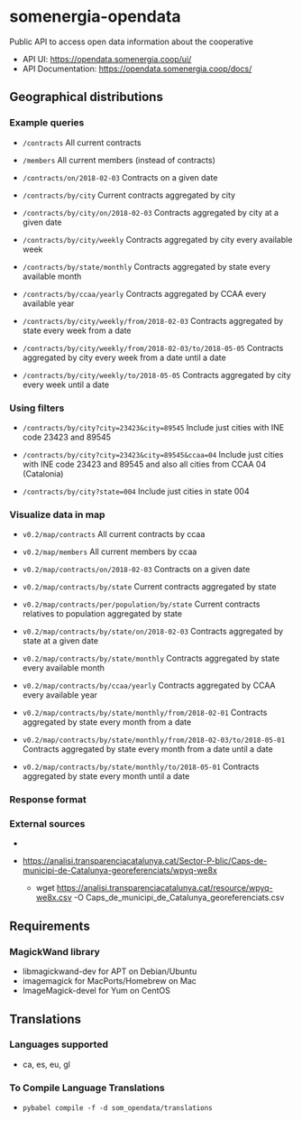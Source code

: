 # somenergia-opendata

Public API to access open data information about the cooperative

- API UI: https://opendata.somenergia.coop/ui/
- API Documentation: https://opendata.somenergia.coop/docs/

## Geographical distributions


### Example queries


- `/contracts`
    All current contracts

- `/members`
    All current members (instead of contracts)

- `/contracts/on/2018-02-03`
    Contracts on a given date

- `/contracts/by/city`
    Current contracts aggregated by city

- `/contracts/by/city/on/2018-02-03`
    Contracts aggregated by city at a given date

- `/contracts/by/city/weekly`
    Contracts aggregated by city every available week

- `/contracts/by/state/monthly`
    Contracts aggregated by state every available month

- `/contracts/by/ccaa/yearly`
    Contracts aggregated by CCAA every available year

- `/contracts/by/city/weekly/from/2018-02-03`
    Contracts aggregated by state every week from a date

- `/contracts/by/city/weekly/from/2018-02-03/to/2018-05-05`
    Contracts aggregated by city every week from a date until a date

- `/contracts/by/city/weekly/to/2018-05-05`
    Contracts aggregated by city every week until a date


### Using filters


- `/contracts/by/city?city=23423&city=89545`
    Include just cities with INE code 23423 and 89545

- `/contracts/by/city?city=23423&city=89545&ccaa=04`
    Include just cities with INE code 23423 and 89545 and also all cities from CCAA 04 (Catalonia)

- `/contracts/by/city?state=004`
    Include just cities in state 004

### Visualize data in map

- `v0.2/map/contracts`
    All current contracts by ccaa

- `v0.2/map/members`
    All current members by ccaa

- `v0.2/map/contracts/on/2018-02-03`
    Contracts on a given date

- `v0.2/map/contracts/by/state`
    Current contracts aggregated by state

- `v0.2/map/contracts/per/population/by/state`
    Current contracts relatives to population aggregated by state

- `v0.2/map/contracts/by/state/on/2018-02-03`
    Contracts aggregated by state at a given date

- `v0.2/map/contracts/by/state/monthly`
    Contracts aggregated by state every available month

- `v0.2/map/contracts/by/ccaa/yearly`
    Contracts aggregated by CCAA every available year

- `v0.2/map/contracts/by/state/monthly/from/2018-02-01`
    Contracts aggregated by state every month from a date

- `v0.2/map/contracts/by/state/monthly/from/2018-02-03/to/2018-05-01`
    Contracts aggregated by state every month from a date until a date

- `v0.2/map/contracts/by/state/monthly/to/2018-05-01`
    Contracts aggregated by state every month until a date

### Response format

### External sources

- 

- https://analisi.transparenciacatalunya.cat/Sector-P-blic/Caps-de-municipi-de-Catalunya-georeferenciats/wpyq-we8x
	- wget https://analisi.transparenciacatalunya.cat/resource/wpyq-we8x.csv -O Caps_de_municipi_de_Catalunya_georeferenciats.csv

## Requirements

### MagickWand library

- libmagickwand-dev for APT on Debian/Ubuntu
- imagemagick for MacPorts/Homebrew on Mac
- ImageMagick-devel for Yum on CentOS

## Translations

### Languages supported
- ca, es, eu, gl

### To Compile Language Translations

- `pybabel compile -f -d som_opendata/translations` 
